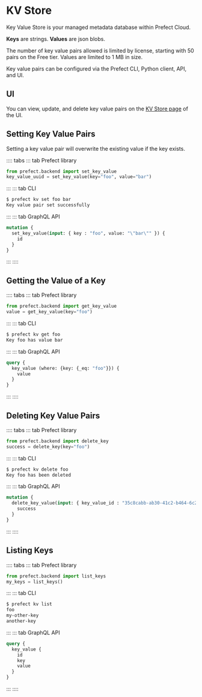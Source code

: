 # KV Store

Key Value Store is your managed metadata database within Prefect Cloud.

**Keys** are strings. **Values** are json blobs.

The number of key value pairs allowed is limited by license, starting with 50 pairs on the Free tier. Values are limited to 1 MB in size.

Key value pairs can be configured via the Prefect CLI, Python client, API, and UI.

## UI

You can view, update, and delete key value pairs on the [KV Store page](https://cloud.prefect.io/team/kv) of the UI.  

## Setting Key Value Pairs

Setting a key value pair will overwrite the existing value if the key exists.

:::: tabs
::: tab Prefect library
```python
from prefect.backend import set_key_value
key_value_uuid = set_key_value(key="foo", value="bar")
```
:::
::: tab CLI
```bash
$ prefect kv set foo bar
Key value pair set successfully
```
:::
::: tab GraphQL API
```graphql
mutation {
  set_key_value(input: { key : "foo", value: "\"bar\"" }) {
    id
  }
}
```
:::
::::

## Getting the Value of a Key

:::: tabs
::: tab Prefect library
```python
from prefect.backend import get_key_value
value = get_key_value(key="foo")
```
:::
::: tab CLI
```bash
$ prefect kv get foo
Key foo has value bar
```
:::
::: tab GraphQL API
```graphql
query {
  key_value (where: {key: {_eq: "foo"}}) {
    value
  }
}
```
:::
::::

## Deleting Key Value Pairs

:::: tabs
::: tab Prefect library
```python
from prefect.backend import delete_key
success = delete_key(key="foo")
```
:::
::: tab CLI
```bash
$ prefect kv delete foo
Key foo has been deleted
```
:::
::: tab GraphQL API
```graphql
mutation {
  delete_key_value(input: { key_value_id : "35c8cabb-ab30-41c2-b464-6c2ed39f0d5b" }) {
    success
  }
}
```
:::
::::

## Listing Keys

:::: tabs
::: tab Prefect library
```python
from prefect.backend import list_keys
my_keys = list_keys()
```
:::
::: tab CLI
```bash
$ prefect kv list
foo
my-other-key
another-key
```
:::
::: tab GraphQL API
```graphql
query {
  key_value {
    id
    key
    value
  }
}
```
:::
::::